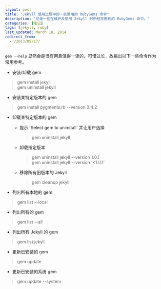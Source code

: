 ```yaml
---
layout: post
title: "Jekyll 使用过程中的一些常用的 RubyGems 命令"
description: "记录一些在维护及使用 Jekyll 时所经常用到的 RubyGems 命令。"
categories: [笔记]
tags: [jekyll, ruby]
last_updated: March 18, 2014
redirect_from:
  - /2013/05/17/
---
```

`gem --help` 显然会是很有用且值得一读的，可惜过长，故挑出以下一些命令作为常用参考。

- 安装/卸载 gem

> gem install jekyll<br />
> gem uninstall jekyll

- 安装某特定版本的 gem

> gem install pygments.rb \--version 0.4.2

- 卸载某特定版本的 gem

  + 提示 'Select gem to uninstall' 并让用户选择

	> gem uninstall jekyll

  + 卸载指定版本

	> gem uninstall jekyll \--version 1.0.1<br />
	> gem uninstall jekyll \--version '<1.0.1'

  + 移除所有旧版本的 Jekyll

	> gem cleanup jekyll

- 列出所有本地的 gem

> gem list \--local

- 列出所有的 gem

> gem list \--all

- 列出所有 Jekyll 的 gem

> gem list jekyll

- 更新已安装的 gem

> gem update

- 更新已安装的系统 gem

> gem update \--system
